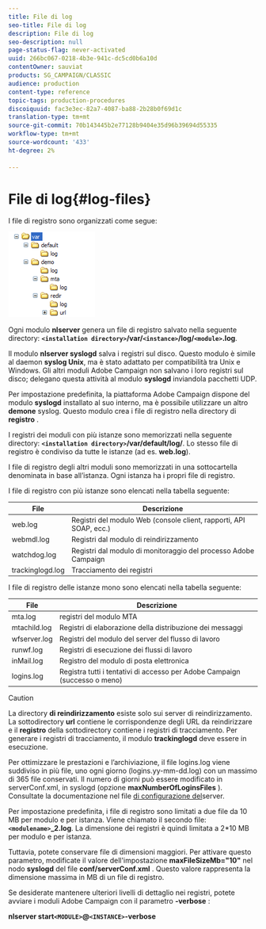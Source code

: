 ```yaml
---
title: File di log
seo-title: File di log
description: File di log
seo-description: null
page-status-flag: never-activated
uuid: 266bc067-0218-4b3e-941c-dc5cd0b6a10d
contentOwner: sauviat
products: SG_CAMPAIGN/CLASSIC
audience: production
content-type: reference
topic-tags: production-procedures
discoiquuid: fac3e3ec-82a7-4087-ba88-2b28b0f69d1c
translation-type: tm+mt
source-git-commit: 70b143445b2e77128b9404e35d96b39694d55335
workflow-type: tm+mt
source-wordcount: '433'
ht-degree: 2%

---
```



# File di log{#log-files}

I file di registro sono organizzati come segue:

![](assets/d_ncs_directory.png)

Ogni modulo **nlserver** genera un file di registro salvato nella seguente directory: **`<installation directory>`/var/`<instance>`/log/`<module>`.log**.

Il modulo **nlserver syslogd** salva i registri sul disco. Questo modulo è simile al daemon **syslog Unix**, ma è stato adattato per compatibilità tra Unix e Windows. Gli altri moduli  Adobe Campaign non salvano i loro registri sul disco; delegano questa attività al modulo **syslogd** inviandola pacchetti UDP.

Per impostazione predefinita, la piattaforma Adobe Campaign  dispone del modulo **syslogd** installato al suo interno, ma è possibile utilizzare un altro **demone** syslog. Questo modulo crea i file di registro nella directory di **registro** .

I registri dei moduli con più istanze sono memorizzati nella seguente directory: **`<installation directory>`/var/default/log/**. Lo stesso file di registro è condiviso da tutte le istanze (ad es. **web.log**).

I file di registro degli altri moduli sono memorizzati in una sottocartella denominata in base all’istanza. Ogni istanza ha i propri file di registro.

I file di registro con più istanze sono elencati nella tabella seguente:

| File | Descrizione |
|---|---|
| web.log | Registri del modulo Web (console client, rapporti, API SOAP, ecc.) |
| webmdl.log | Registri dal modulo di reindirizzamento |
| watchdog.log | Registri dal modulo di monitoraggio del processo Adobe Campaign  |
| trackinglogd.log | Tracciamento dei registri |

I file di registro delle istanze mono sono elencati nella tabella seguente:

| File | Descrizione |
|---|---|
| mta.log | registri del modulo MTA |
| mtachild.log | Registri di elaborazione della distribuzione dei messaggi |
| wfserver.log | Registri del modulo del server del flusso di lavoro |
| runwf.log | Registri di esecuzione dei flussi di lavoro |
| inMail.log | Registro del modulo di posta elettronica |
| logins.log | Registra tutti i tentativi di accesso per  Adobe Campaign (successo o meno) |

>[!CAUTION]
>
>La directory **di reindirizzamento** esiste solo sui server di reindirizzamento. La sottodirectory **url** contiene le corrispondenze degli URL da reindirizzare e il **registro** della sottodirectory contiene i registri di tracciamento. Per generare i registri di tracciamento, il modulo **trackinglogd** deve essere in esecuzione.

Per ottimizzare le prestazioni e l’archiviazione, il file logins.log viene suddiviso in più file, uno ogni giorno (logins.yy-mm-dd.log) con un massimo di 365 file conservati. Il numero di giorni può essere modificato in serverConf.xml, in syslogd (opzione **maxNumberOfLoginsFiles** ). Consultate la documentazione nel file [di configurazione del](../../installation/using/the-server-configuration-file.md#syslogd)server.

Per impostazione predefinita, i file di registro sono limitati a due file da 10 MB per modulo e per istanza. Viene chiamato il secondo file: **`<modulename>`_2.log**. La dimensione dei registri è quindi limitata a 2*10 MB per modulo e per istanza.

Tuttavia, potete conservare file di dimensioni maggiori. Per attivare questo parametro, modificate il valore dell&#39;impostazione **maxFileSizeMb=&quot;10&quot;** nel nodo **syslogd** del file **conf/serverConf.xml** . Questo valore rappresenta la dimensione massima in MB di un file di registro.

Se desiderate mantenere ulteriori livelli di dettaglio nei registri, potete avviare i moduli Adobe Campaign  con il parametro **-verbose** :

**nlserver start`<MODULE>`@`<INSTANCE>`-verbose**

